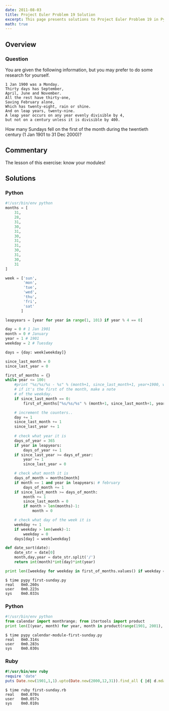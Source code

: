 ```yaml
---
date: 2011-08-03
title: Project Euler Problem 19 Solution
excerpt: This page presents solutions to Project Euler Problem 19 in Python and Ruby.
math: true
---
```



## Overview


### Question

You are given the following information,
but you may prefer to do some research for yourself.

    1 Jan 1900 was a Monday.
    Thirty days has September,
    April, June and November.
    All the rest have thirty-one,
    Saving February alone,
    Which has twenty-eight, rain or shine.
    And on leap years, twenty-nine.
    A leap year occurs on any year evenly divisible by 4, 
    but not on a century unless it is divisible by 400.

How many Sundays fell on the first of the month during 
the twentieth century (1 Jan 1901 to 31 Dec 2000)?





## Commentary

The lesson of this exercise: know your modules!



## Solutions

### Python

```python
#!/usr/bin/env python
months = [
    31,
    28,
    31,
    30,
    31,
    30,
    31,
    31,
    30,
    31,
    30,
    31
]

week = ['sun',
        'mon',
        'tue',
        'wed',
        'thu',
        'fri',
        'sat'
       ]

leapyears = [year for year in range(1, 101) if year % 4 == 0]

day = 0 # 1 Jan 1901
month = 0 # January
year = 1 # 1901
weekday = 2 # Tuesday

days = {day: week[weekday]} 

since_last_month = 0
since_last_year = 0

first_of_months = {}
while year <= 100:
    #print "%s/%s/%s - %s" % (month+1, since_last_month+1, year+1900, week[weekday])
    # if it's the first of the month, make a note 
    # of the weekday.
    if since_last_month == 0:
        first_of_months["%s/%s/%s" % (month+1, since_last_month+1, year+1900)] = week[weekday]

    # increment the counters..
    day += 1
    since_last_month += 1
    since_last_year += 1
    
    # check what year it is
    days_of_year = 365
    if year in leapyears:
        days_of_year += 1
    if since_last_year >= days_of_year:
        year += 1
        since_last_year = 0

    # check what month it is
    days_of_month = months[month]
    if month == 1 and year in leapyears: # february
        days_of_month += 1
    if since_last_month >= days_of_month:
        month += 1
        since_last_month = 0
        if month > len(months)-1:
            month = 0

    # check what day of the week it is
    weekday += 1
    if weekday > len(week)-1:
        weekday = 0
    days[day] = week[weekday]

def date_sort(date):
    date_str = date[0]
    month,day,year = date_str.split('/')
    return int(month)*int(day)*int(year)

print len([weekday for weekday in first_of_months.values() if weekday == 'sun'])
```


```
$ time pypy first-sunday.py
real   0m0.260s
user   0m0.223s
sys    0m0.033s
```



### Python

```python
#!/usr/bin/env python
from calendar import monthrange; from itertools import product
print len([(year, month) for year, month in product(range(1901, 2001), range(1, 13)) if monthrange(year, month)[0] == 6])
```


```
$ time pypy calendar-module-first-sunday.py
real   0m0.314s
user   0m0.283s
sys    0m0.030s
```



### Ruby

```ruby
#!/usr/bin/env ruby
require 'date'
puts Date.new(1901,1,1).upto(Date.new(2000,12,31)).find_all { |d| d.mday == 1 && d.wday == 0 }.count
```


```
$ time ruby first-sunday.rb
real   0m0.070s
user   0m0.057s
sys    0m0.010s
```


